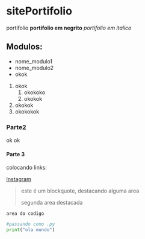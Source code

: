 # sitePortifolio
portifolio
**portifolio em negrito**
_portifolio em italico_
## Modulos:
* nome_modulo1
* nome_modulo2
* okok


1. okok
    1. okokoko
    2. okokok
2. okokok
3. okokokok
### Parte2
ok
ok

#### Parte 3
colocando links:

[Instagram](https://instagram.com)

>este é um blockquote, destacando alguma area
>
>segunda area destacada
```
area do codigo
```

```py
#passando como .py
print("ola mundo") 
```